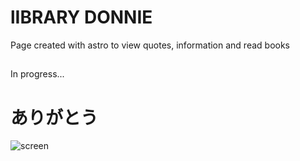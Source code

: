 # lIBRARY DONNIE
Page created with astro to view quotes, information and read books

##

In progress...


# ありがとう
![screen](https://64.media.tumblr.com/75a94789477d3c2f2b8e15373afe1828/97dea584ef071ee9-0a/s540x810/e912987fe876cf90d61c83eff0cae6bd904d4684.gif)
